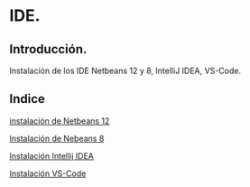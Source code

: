 # IDE.

## Introducción.
Instalación de los IDE Netbeans 12 y 8, IntelliJ IDEA, VS-Code.

## Indice
[instalación de Netbeans 12](netbeans12.md)

[Instalación de Nebeans 8](netbeans8.md)

[Instalación Intellij IDEA]()

[Instalación VS-Code]()
